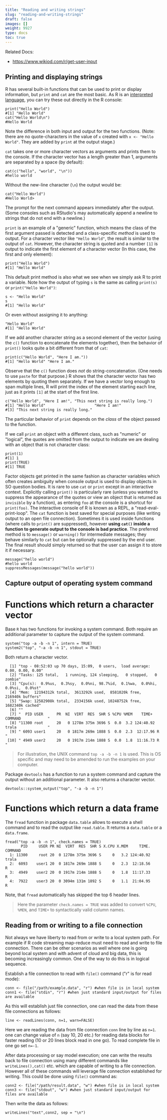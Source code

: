 ```yaml
---
title: "Reading and writing strings"
slug: "reading-and-writing-strings"
draft: false
images: []
weight: 9927
type: docs
toc: true
---
```


Related Docs:

- https://www.wikiod.com/r/get-user-input

## Printing and displaying strings
R has several built-in functions that can be used to print or display information, but `print` and `cat` are the most basic. As R is an [interpreted language][1], you can try these out directly in the R console:

    print("Hello World")
    #[1] "Hello World"
    cat("Hello World\n")
    #Hello World
    
Note the difference in both input and output for the two functions. (Note: there are no quote-characters in the value of `x` created with `x <- "Hello World"`. They are added by `print` at the output stage.)

`cat` takes one or more character vectors as arguments and prints them to the console. If the character vector has a length greater than 1, arguments are separated by a space (by default):

    cat(c("hello", "world", "\n"))
    #hello world
    
Without the new-line character (`\n`) the output would be:

    cat("Hello World")
    #Hello World> 

The prompt for the next command appears immediately after the output. (Some consoles such as RStudio's may automatically append a newline to strings that do not end with a newline.)

`print` is an example of a "generic" function, which means the class of the first argument passed is detected and a class-specific *method* is used to output. For a character vector like `"Hello World"`, the result is similar to the output of `cat`. However, the character string is quoted and a number `[1]` is output to indicate the first element of a character vector (In this case, the first and only element):

    print("Hello World")
    #[1] "Hello World"
     
This default print method is also what we see when we simply ask R to print a variable. Note how the output of typing `s` is the same as calling `print(s)` or `print("Hello World")`:

    s <- "Hello World"
    s
    #[1] "Hello World"
     
Or even without assigning it to anything:

    "Hello World"
    #[1] "Hello World"

If we add another character string as a second element of the vector (using the `c()` function to **c**oncatenate the elements together), then the behavior of `print()` looks quite a bit different from that of `cat`:

    print(c("Hello World", "Here I am."))
    #[1] "Hello World" "Here I am."

Observe that the `c()` function does _not_ do string-concatenation. (One needs to use `paste` for that purpose.) R shows that the character vector has two elements by quoting them separately. If we have a vector long enough to span multiple lines, R will print the index of the element starting each line, just as it prints `[1]` at the start of the first line.

    c("Hello World", "Here I am!", "This next string is really long.")
    #[1] "Hello World"                      "Here I am!"                      
    #[3] "This next string is really long."

The particular behavior of `print` depends on the *class* of the object passed to the function.

If we call `print` an object with a different class, such as "numeric" or "logical", the quotes are omitted from the output to indicate we are dealing with an object that is not character class:

    print(1)
    #[1] 1
    print(TRUE)
    #[1] TRUE

Factor objects get printed in the same fashion as character variables which often creates ambiguity when console output is used to display objects in SO question bodies.  It is rare to use `cat` or `print` except in an interactive context. Explicitly calling `print()` is particularly rare (unless you wanted to suppress the appearance of the quotes or view an object that is returned as `invisible` by a function), as entering `foo` at the console is a shortcut for `print(foo)`. The interactive console of R is known as a REPL, a "read-eval-print-loop". The `cat` function is best saved for special purposes (like writing output to an open file connection). Sometimes it is used inside functions (where calls to `print()` are suppressed), however **using `cat()` inside a function to generate output to the console is bad practice**. The preferred method is to `message()` or `warning()` for intermediate messages; they behave similarly to `cat` but can be optionally suppressed by the end user. The final result should simply returned so that the user can assign it to store it if necessary.

    message("hello world")
    #hello world
    suppressMessages(message("hello world"))
     
  [1]: https://en.wikipedia.org/wiki/Interpreted_language

## Capture output of operating system command
# Functions which return a character vector

Base `R` has two functions for invoking a system command. Both require an additional parameter to capture the output of the system command.

    system("top -a -b -n 1", intern = TRUE) 
    system2("top", "-a -b -n 1", stdout = TRUE)

Both return a character vector.

      [1] "top - 08:52:03 up 70 days, 15:09,  0 users,  load average: 0.00, 0.00, 0.00"     
      [2] "Tasks: 125 total,   1 running, 124 sleeping,   0 stopped,   0 zombie"            
      [3] "Cpu(s):  0.9%us,  0.3%sy,  0.0%ni, 98.7%id,  0.1%wa,  0.0%hi,  0.0%si,  0.0%st"  
      [4] "Mem:  12194312k total,  3613292k used,  8581020k free,   216940k buffers"        
      [5] "Swap: 12582908k total,  2334156k used, 10248752k free,  1682340k cached"         
      [6] ""                                                                                
      [7] "  PID USER      PR  NI  VIRT  RES  SHR S %CPU %MEM    TIME+  COMMAND            "
      [8] "11300 root      20   0 1278m 375m 3696 S  0.0  3.2 124:40.92 trala              "
      [9] " 6093 user1     20   0 1817m 269m 1888 S  0.0  2.3  12:17.96 R                  "
     [10] " 4949 user2     20   0 1917m 214m 1888 S  0.0  1.8  11:16.73 R                  "

> For illustration, the UNIX command `top -a -b -n 1` is used. This is OS specific and may need to be amended to run the examples on your computer. 

Package `devtools` has a function to run a system command and capture the output without an additional parameter. It also returns a character vector.

    devtools::system_output("top", "-a -b -n 1") 

# Functions which return a data frame

The `fread` function in package `data.table` allows to execute a shell command and to read the output like `read.table`. It returns a `data.table` or a `data.frame`.

    fread("top -a -b -n 1", check.names = TRUE)
           PID     USER PR NI  VIRT  RES  SHR S X.CPU X.MEM     TIME.         COMMAND
      1: 11300     root 20  0 1278m 375m 3696 S     0   3.2 124:40.92           trala
      2:  6093    user1 20  0 1817m 269m 1888 S     0   2.3  12:18.56               R
      3:  4949    user2 20  0 1917m 214m 1888 S     0   1.8  11:17.33               R
      4:  7922    user3 20  0 3094m 131m 1892 S     0   1.1  21:04.95               R

Note, that `fread` automatically has skipped the top 6 header lines.

> Here the parameter `check.names = TRUE` was added to convert `%CPU`, `%MEN`, and `TIME+` to syntactically valid column names.

## Reading from or writing to a file connection
Not always we have liberty to read from or write to a local system path. For example if R code streaming map-reduce must need to read and write to file connection. There can be other scenarios as well where one is going beyond local system and with advent of cloud and big data, this is becoming increasingly common. One of the way to do this is in logical sequence.

Establish a file connection to read with `file()` command ("r" is for read mode):

    conn <- file("/path/example.data", "r") #when file is in local system
    conn1 <- file("stdin", "r") #when just standard input/output for files are available

As this will establish just file connection, one can read the data from these file connections as follows:

    line <- readLines(conn, n=1, warn=FALSE)

Here we are reading the data from file connection `conn` line by line as `n=1`. one can change value of `n` (say 10, 20 etc.) for reading data blocks for faster reading (10 or 20 lines block read in one go). To read complete file in one go set `n=-1`.

After data processing or say model execution; one can write the results back to file connection using many different commands like `writeLines(),cat()` etc. which are capable of writing to a file connection. However all of these commands will leverage file connection established for writing. This could be done using `file()` command as:

    conn2 <- file("/path/result.data", "w") #when file is in local system
    conn3 <- file("stdout", "w") #when just standard input/output for files are available

Then write the data as follows:

    writeLines("text",conn2, sep = "\n")

